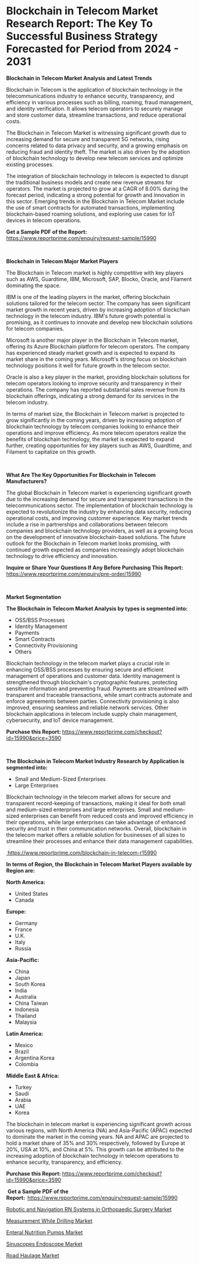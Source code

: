 <p><h1>Blockchain in Telecom Market Research Report: The Key To Successful Business Strategy Forecasted for Period from 2024 - 2031</h1></p><p><strong>Blockchain in Telecom Market Analysis and Latest Trends</strong></p>
<p><p>Blockchain in Telecom is the application of blockchain technology in the telecommunications industry to enhance security, transparency, and efficiency in various processes such as billing, roaming, fraud management, and identity verification. It allows telecom operators to securely manage and store customer data, streamline transactions, and reduce operational costs.</p><p>The Blockchain in Telecom Market is witnessing significant growth due to increasing demand for secure and transparent 5G networks, rising concerns related to data privacy and security, and a growing emphasis on reducing fraud and identity theft. The market is also driven by the adoption of blockchain technology to develop new telecom services and optimize existing processes.</p><p>The integration of blockchain technology in telecom is expected to disrupt the traditional business models and create new revenue streams for operators. The market is projected to grow at a CAGR of 8.00% during the forecast period, indicating a strong potential for growth and innovation in this sector. Emerging trends in the Blockchain in Telecom Market include the use of smart contracts for automated transactions, implementing blockchain-based roaming solutions, and exploring use cases for IoT devices in telecom operations.</p></p>
<p><strong>Get a Sample PDF of the Report:&nbsp;</strong> <a href="https://www.reportprime.com/enquiry/request-sample/15990">https://www.reportprime.com/enquiry/request-sample/15990</a></p>
<p>&nbsp;</p>
<p><strong>Blockchain in Telecom Major Market Players</strong></p>
<p><p>The Blockchain in Telecom market is highly competitive with key players such as AWS, Guardtime, IBM, Microsoft, SAP, Blocko, Oracle, and Filament dominating the space. </p><p>IBM is one of the leading players in the market, offering blockchain solutions tailored for the telecom sector. The company has seen significant market growth in recent years, driven by increasing adoption of blockchain technology in the telecom industry. IBM's future growth potential is promising, as it continues to innovate and develop new blockchain solutions for telecom companies.</p><p>Microsoft is another major player in the Blockchain in Telecom market, offering its Azure Blockchain platform for telecom operators. The company has experienced steady market growth and is expected to expand its market share in the coming years. Microsoft's strong focus on blockchain technology positions it well for future growth in the telecom sector.</p><p>Oracle is also a key player in the market, providing blockchain solutions for telecom operators looking to improve security and transparency in their operations. The company has reported substantial sales revenue from its blockchain offerings, indicating a strong demand for its services in the telecom industry.</p><p>In terms of market size, the Blockchain in Telecom market is projected to grow significantly in the coming years, driven by increasing adoption of blockchain technology by telecom companies looking to enhance their operations and improve efficiency. As more telecom operators realize the benefits of blockchain technology, the market is expected to expand further, creating opportunities for key players such as AWS, Guardtime, and Filament to capitalize on this growth.</p></p>
<p>&nbsp;</p>
<p><strong>What Are The Key Opportunities For Blockchain in Telecom Manufacturers?</strong></p>
<p><p>The global Blockchain in Telecom market is experiencing significant growth due to the increasing demand for secure and transparent transactions in the telecommunications sector. The implementation of blockchain technology is expected to revolutionize the industry by enhancing data security, reducing operational costs, and improving customer experience. Key market trends include a rise in partnerships and collaborations between telecom companies and blockchain technology providers, as well as a growing focus on the development of innovative blockchain-based solutions. The future outlook for the Blockchain in Telecom market looks promising, with continued growth expected as companies increasingly adopt blockchain technology to drive efficiency and innovation.</p></p>
<p><strong>Inquire or Share Your Questions If Any Before Purchasing This Report:</strong> <a href="https://www.reportprime.com/enquiry/pre-order/15990">https://www.reportprime.com/enquiry/pre-order/15990</a></p>
<p>&nbsp;</p>
<p><strong>Market Segmentation</strong></p>
<p><strong>The Blockchain in Telecom Market Analysis by types is segmented into:</strong></p>
<p><ul><li>OSS/BSS Processes</li><li>Identity Management</li><li>Payments</li><li>Smart Contracts</li><li>Connectivity Provisioning</li><li>Others</li></ul></p>
<p><p>Blockchain technology in the telecom market plays a crucial role in enhancing OSS/BSS processes by ensuring secure and efficient management of operations and customer data. Identity management is strengthened through blockchain's cryptographic features, protecting sensitive information and preventing fraud. Payments are streamlined with transparent and traceable transactions, while smart contracts automate and enforce agreements between parties. Connectivity provisioning is also improved, ensuring seamless and reliable network services. Other blockchain applications in telecom include supply chain management, cybersecurity, and IoT device management.</p></p>
<p><strong>Purchase this Report:&nbsp;</strong><a href="https://www.reportprime.com/checkout?id=15990&price=3590">https://www.reportprime.com/checkout?id=15990&price=3590</a></p>
<p>&nbsp;</p>
<p><strong>The Blockchain in Telecom Market Industry Research by Application is segmented into:</strong></p>
<p><ul><li>Small and Medium-Sized Enterprises</li><li>Large Enterprises</li></ul></p>
<p><p>Blockchain technology in the telecom market allows for secure and transparent record-keeping of transactions, making it ideal for both small and medium-sized enterprises and large enterprises. Small and medium-sized enterprises can benefit from reduced costs and improved efficiency in their operations, while large enterprises can take advantage of enhanced security and trust in their communication networks. Overall, blockchain in the telecom market offers a reliable solution for businesses of all sizes to streamline their processes and enhance their data management capabilities.</p></p>
<p><a href="https://www.reportprime.com/blockchain-in-telecom-r15990">&nbsp;https://www.reportprime.com/blockchain-in-telecom-r15990</a></p>
<p><strong>In terms of Region, the Blockchain in Telecom Market Players available by Region are:</strong></p>
<p>
    <p> <strong> North America: </strong>
        <ul>
            <li>United States</li>
            <li>Canada</li>
        </ul>
        </p> 
    <p> <strong> Europe: </strong>
        <ul>
            <li>Germany</li>
            <li>France</li>
            <li>U.K.</li>
            <li>Italy</li>
            <li>Russia</li>
        </ul>
        </p> 
    <p> <strong> Asia-Pacific: </strong>
        <ul>
            <li>China</li>
            <li>Japan</li>
            <li>South Korea</li>
            <li>India</li>
            <li>Australia</li>
            <li>China Taiwan</li>
            <li>Indonesia</li>
            <li>Thailand</li>
            <li>Malaysia</li>
        </ul>
        </p> 
    <p> <strong> Latin America: </strong>
        <ul>
            <li>Mexico</li>
            <li>Brazil</li>
            <li>Argentina Korea</li>
            <li>Colombia</li>
        </ul>
        </p> 
    <p> <strong> Middle East & Africa: </strong>
        <ul>
            <li>Turkey</li>
            <li>Saudi</li>
            <li>Arabia</li>
            <li>UAE</li>
            <li>Korea</li>
        </ul>
    </p>
    </p>
<p><p>The blockchain in telecom market is experiencing significant growth across various regions, with North America (NA) and Asia-Pacific (APAC) expected to dominate the market in the coming years. NA and APAC are projected to hold a market share of 35% and 30% respectively, followed by Europe at 20%, USA at 10%, and China at 5%. This growth can be attributed to the increasing adoption of blockchain technology in telecom operations to enhance security, transparency, and efficiency.</p></p>
<p><strong>Purchase this Report: </strong><a href="https://www.reportprime.com/checkout?id=15990&price=3590">https://www.reportprime.com/checkout?id=15990&price=3590</a></p>
<p>&nbsp;<strong>Get a Sample PDF of the Report:&nbsp;&nbsp;</strong><a href="https://www.reportprime.com/enquiry/request-sample/15990">https://www.reportprime.com/enquiry/request-sample/15990</a></p>
<p><strong></strong></p>
<p><p><a href="https://medium.com/@jewelmohr25/robotic-and-navigation-rn-systems-in-orthopaedic-surgery-market-industry-landscape-growth-6645fb578521">Robotic and Navigation RN Systems in Orthopaedic Surgery Market</a></p><p><a href="https://github.com/ochgvvcj16/Market-Research-Report-List-1/blob/main/measurement-while-drilling-market.md">Measurement While Drilling Market</a></p><p><a href="https://medium.com/@carlahoustonh51/enteral-nutrition-pumps-market-size-share-trends-analysis-report-by-end-use-50d8852047b1">Enteral Nutrition Pumps Market</a></p><p><a href="https://medium.com/@danielwardb654202/global-sinuscopes-endoscope-market-share-and-growth-opportunities-and-market-size-growing-with-a-cd5587e6dc1c">Sinuscopes Endoscope Market</a></p><p><a href="https://github.com/JosephMorgnlvXXff/Market-Research-Report-List-1/blob/main/road-haulage-market.md">Road Haulage Market</a></p></p>